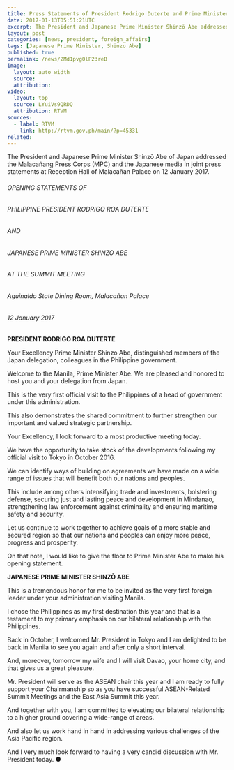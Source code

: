 ```yaml
---
title: Press Statements of President Rodrigo Duterte and Prime Minister Shinzō Abe
date: 2017-01-13T05:51:21UTC
excerpt: The President and Japanese Prime Minister Shinzō Abe addressed the Malacañang Press Corps and the Japanese media in joint press statements at Malacañan Palace on 12 January 2017.
layout: post
categories: [news, president, foreign_affairs]
tags: [Japanese Prime Minister, Shinzo Abe]
published: true
permalink: /news/2Md1pvg0lP23reB
image:
  layout: auto_width
  source: 
  attribution: 
video:
  layout: top
  source: LYuiVs9QRDQ
  attribution: RTVM
sources:
  - label: RTVM
    link: http://rtvm.gov.ph/main/?p=45331
related:
---
```


The President and Japanese Prime Minister Shinzō Abe of Japan addressed the Malacañang Press Corps (MPC) and the Japanese media in joint press statements at Reception Hall of Malacañan Palace on 12 January 2017.

###### OPENING STATEMENTS OF

###### PHILIPPINE PRESIDENT RODRIGO ROA DUTERTE

###### AND

###### JAPANESE PRIME MINISTER SHINZO ABE 

###### AT THE SUMMIT MEETING

###### Aguinaldo State Dining Room, Malacañan Palace

###### 12 January 2017

__PRESIDENT RODRIGO ROA DUTERTE__

Your Excellency Prime Minister Shinzo Abe, distinguished members of the Japan delegation, colleagues in the Philippine government.

Welcome to the Manila, Prime Minister Abe. We are pleased and honored to host you and your delegation from Japan.

This is the very first official visit to the Philippines of a head of government under this administration.

This also demonstrates the shared commitment to further strengthen our important and valued strategic partnership.

Your Excellency, I look forward to a most productive meeting today.

We have the opportunity to take stock of the developments following my official visit to Tokyo in October 2016.

We can identify ways of building on agreements we have made on a wide range of issues that will benefit both our nations and peoples.

This include among others intensifying trade and investments, bolstering defense, securing just and lasting peace and development in Mindanao, strengthening law enforcement against criminality and ensuring maritime safety and security.

Let us continue to work together to achieve goals of a more stable and secured region so that our nations and peoples can enjoy more peace, progress and prosperity.

On that note, I would like to give the floor to Prime Minister Abe to make his opening statement.

__JAPANESE PRIME MINISTER SHINZŌ ABE__

This is a tremendous honor for me to be invited as the very first foreign leader under your administration visiting Manila.

I chose the Philippines as my first destination this year and that is a testament to my primary emphasis on our bilateral relationship with the Philippines.

Back in October, I welcomed Mr. President in Tokyo and I am delighted to be back in Manila to see you again and after only a short interval.

And, moreover, tomorrow my wife and I will visit Davao, your home city, and that gives us a great pleasure.

Mr. President will serve as the ASEAN chair this year and I am ready to fully support your Chairmanship so as you have successful ASEAN-Related Summit Meetings and the East Asia Summit this year.

And together with you, I am committed to elevating our bilateral relationship to a higher ground covering a wide-range of areas.

And also let us work hand in hand in addressing various challenges of the Asia Pacific region.

And I very much look forward to having a very candid discussion with Mr. President today.
&#x25cf;
